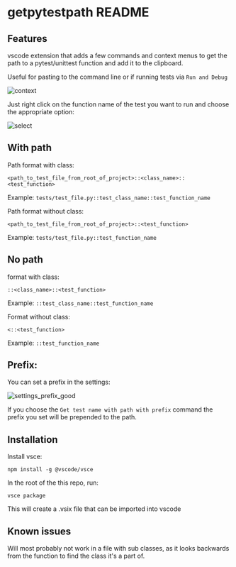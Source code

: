 # getpytestpath README

## Features
vscode extension that adds a few commands and context menus to get the path to a pytest/unittest function and add it to the clipboard. 

Useful for pasting to the command line or if running tests via `Run and Debug`

![context](https://github.com/dgooden/getpytestpath/assets/353080/8c1fddc8-ef3c-43b6-a156-42e8b4c76fae)

Just right click on the function name of the test you want to run and choose the appropriate option:

![select](https://github.com/dgooden/getpytestpath/assets/353080/de63b0b5-4e45-437f-89a8-e2f87ae82e71)

## With path

Path format with class:

`<path_to_test_file_from_root_of_project>::<class_name>::<test_function>`

Example: `tests/test_file.py::test_class_name::test_function_name`

Path format without class:

`<path_to_test_file_from_root_of_project>::<test_function>`

Example: `tests/test_file.py::test_function_name`

## No path
format with class:

`::<class_name>::<test_function>`

Example: `::test_class_name::test_function_name`

Format without class:

`<::<test_function>`

Example: `::test_function_name`

## Prefix:
You can set a prefix in the settings:

![settings_prefix_good](https://github.com/dgooden/getpytestpath/assets/353080/fd44ee63-cece-4d64-aa75-6557d60e8185)

If you choose the `Get test name with path with prefix` command the prefix you set will be prepended to the path.

## Installation

Install vsce:

`npm install -g @vscode/vsce`

In the root of the this repo, run:

`vsce package`

This will create a .vsix file that can be imported into vscode

## Known issues

Will most probably not work in a file with sub classes, as it looks backwards from the function to find the class it's a part of.
